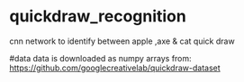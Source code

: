 # quickdraw_recognition
cnn network to identify between apple ,axe & cat quick draw


#data
data is downloaded as numpy arrays from:
https://github.com/googlecreativelab/quickdraw-dataset
